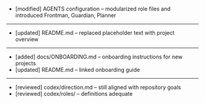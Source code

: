 - [modified] AGENTS configuration – modularized role files and introduced Frontman, Guardian, Planner
---
- [updated] README.md – replaced placeholder text with project overview
--- 
- [added] docs/ONBOARDING.md – onboarding instructions for new projects
- [updated] README.md – linked onboarding guide
---
- [reviewed] codex/direction.md – still aligned with repository goals
- [reviewed] codex/roles/ – definitions adequate
